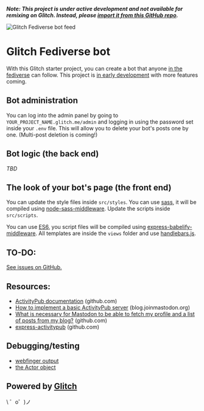 ***Note: This project is under active development and not available for remixing on Glitch. Instead, please [import it from this GitHub repo](https://glitch.com/#!/import/github/botwiki/glitch-fediverse-bot).***


![Glitch Fediverse bot feed](https://cdn.glitch.com/a4825d5c-d1d6-4780-8464-8636780177ef%2Ffeed-comb.png)


# Glitch Fediverse bot

With this Glitch starter project, you can create a bot that anyone [in the fediverse](https://en.wikipedia.org/wiki/Fediverse) can follow. This project is [in early development](https://github.com/botwiki/glitch-fediverse-bot/issues) with more features coming.


## Bot administration

You can log into the admin panel by going to `YOUR_PROJECT_NAME.glitch.me/admin` and logging in using the password set inside your `.env` file. This will allow you to delete your bot's posts one by one. (Multi-post deletion is coming!)

## Bot logic (the back end)

*TBD*

## The look of your bot's page (the front end)

You can update the style files inside `src/styles`. You can use [sass](https://sass-lang.com/guide), it will be compiled using [node-sass-middleware](https://github.com/sass/node-sass-middleware). Update the scripts inside `src/scripts`.

You can use [ES6](http://es6-features.org/#Constants), you script files will be compiled using [express-babelify-middleware](https://github.com/luisfarzati/express-babelify-middleware). All templates are inside the `views` folder and use [handlebars.js](http://handlebarsjs.com/).

## TO-DO:

[See issues on GitHub.](https://github.com/fourtonfish/glitch-fediverse-bot/issues)

## Resources:

- [ActivityPub documentation](https://github.com/w3c/activitypub) (github.com)
- [How to implement a basic ActivityPub server](https://blog.joinmastodon.org/2018/06/how-to-implement-a-basic-activitypub-server/) (blog.joinmastodon.org)
- [What is necessary for Mastodon to be able to fetch my profile and a list of posts from my blog?](https://github.com/tootsuite/mastodon/issues/1441) (github.com)
- [express-activitypub](https://github.com/dariusk/express-activitypub) (github.com)

## Debugging/testing

- [webfinger output](https://glitch-fediverse-bot.glitch.me/.well-known/webfinger?resource=acct:bot@glitch-fediverse-bot.glitch.me)
- [the Actor object](https://glitch-fediverse-bot.glitch.me/bot?debug=true)


Powered by [Glitch](https://glitch.com/)
-------------------

\ ゜o゜)ノ

